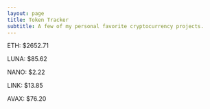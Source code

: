 ```yaml
---
layout: page
title: Token Tracker
subtitle: A few of my personal favorite cryptocurrency projects.
---
```


<!--BEGINCRYPTOINPUT-->
ETH: $2652.71

LUNA: $85.62

NANO: $2.22

LINK: $13.85

AVAX: $76.20

<!--ENDCRYPTOINPUT-->
